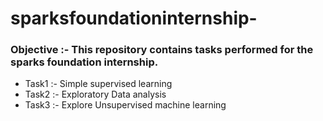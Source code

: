 # sparksfoundationinternship-
### Objective :- This repository contains tasks performed for the sparks foundation internship.
- Task1 :- Simple supervised learning 
- Task2 :- Exploratory Data analysis 
- Task3 :- Explore Unsupervised machine learning 
